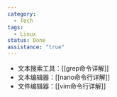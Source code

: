 ```yaml
---
category:
  - Tech
tags:
  - Linux
status: Done
assistance: "true"
---
```

- 文本搜索工具：[[grep命令详解]]
- 文本编辑器：[[nano命令行详解]]
- 文件编辑器：[[vim命令行详解]]
